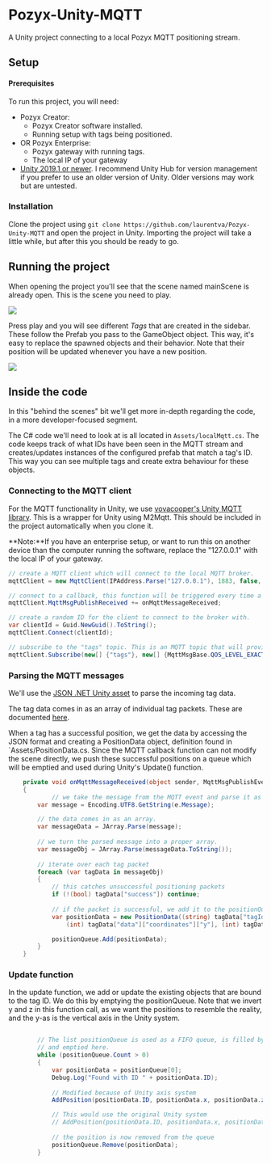 # Pozyx-Unity-MQTT
A Unity project connecting to a local Pozyx MQTT positioning stream.


## Setup

#### Prerequisites

To run this project, you will need:

* Pozyx Creator:
	- Pozyx Creator software installed.
	- Running setup with tags being positioned.
* OR Pozyx Enterprise:
	- Pozyx gateway with running tags.
	- The local IP of your gateway
* [Unity 2019.1 or newer](https://unity.com/). I recommend Unity Hub for version management if you prefer to use an older version of Unity. Older versions may work but are untested.

### Installation

Clone the project using `git clone https://github.com/laurentva/Pozyx-Unity-MQTT` and open the project in Unity. Importing the project will take a little while, but after this you should be ready to go.


## Running the project

When opening the project you'll see that the scene named mainScene is already open. This is the scene you need to play.

![](Assets/unity-local-mqtt-getting-started.png)

Press play and you will see different *Tags* that are created in the sidebar. These follow the Prefab you pass to the GameObject object. This way, it's easy to replace the spawned objects and their behavior. Note that their position will be updated whenever you have a new position.

![](Assets/unity-local-mqtt-play.png)

## Inside the code

In this "behind the scenes" bit we'll get more in-depth regarding the code, in a more developer-focused segment.

The C# code we'll need to look at is all located in `Assets/localMqtt.cs`. The code keeps track of what IDs have been seen in the MQTT stream and creates/updates instances of the configured prefab that match a tag's ID. This way you can see multiple tags and create extra behaviour for these objects. 

### Connecting to the MQTT client

For the MQTT functionality in Unity, we use [vovacooper's Unity MQTT library](https://github.com/vovacooper/Unity3d_MQTT). This is a wrapper for Unity using M2Mqtt. This should be included in the project automatically when you clone it.

**Note:**If you have an enterprise setup, or want to run this on another device than the computer running the software, replace the "127.0.0.1" with the local IP of your gateway. 

```cs
// create a MQTT client which will connect to the local MQTT broker.
mqttClient = new MqttClient(IPAddress.Parse("127.0.0.1"), 1883, false, null);

// connect to a callback, this function will be triggered every time a message is received.
mqttClient.MqttMsgPublishReceived += onMqttMessageReceived;

// create a random ID for the client to connect to the broker with.
var clientId = Guid.NewGuid().ToString();
mqttClient.Connect(clientId);

// subscribe to the "tags" topic. This is an MQTT topic that will provide data with the lowest latency.
mqttClient.Subscribe(new[] {"tags"}, new[] {MqttMsgBase.QOS_LEVEL_EXACTLY_ONCE});
```

### Parsing the MQTT messages

We'll use the [JSON .NET Unity asset](https://assetstore.unity.com/packages/tools/input-management/json-net-for-unity-11347) to parse the incoming tag data.

The tag data comes in as an array of individual tag packets. These are documented [here](http://api-docs.cloud.pozyxlabs.com/#/pages/mqtt/tags). 

When a tag has a successful position, we get the data by accessing the JSON format and creating a PositionData object, definition found in `Assets/PositionData.cs.
Since the MQTT callback function can not modify the scene directly, we push these successful positions on a queue which will be emptied and used during Unity's Update() function.


```cs
    private void onMqttMessageReceived(object sender, MqttMsgPublishEventArgs e)
    {
    		// we take the message from the MQTT event and parse it as UTF8.
        var message = Encoding.UTF8.GetString(e.Message);

		// the data comes in as an array.
        var messageData = JArray.Parse(message);
		
		// we turn the parsed message into a proper array.
        var messageObj = JArray.Parse(messageData.ToString());
        
        // iterate over each tag packet
        foreach (var tagData in messageObj)
        {
            // this catches unsuccessful positioning packets
            if (!(bool) tagData["success"]) continue;
			
			// if the packet is successful, we add it to the positionQueue
            var positionData = new PositionData((string) tagData["tagId"], (int) tagData["data"]["coordinates"]["x"],
                (int) tagData["data"]["coordinates"]["y"], (int) tagData["data"]["coordinates"]["z"]);

            positionQueue.Add(positionData);
        }
    }
```


### Update function

In the update function, we add or update the existing objects that are bound to the tag ID. We do this by emptying the positionQueue. Note that we invert y and z in this function call, as we want the positions to resemble the reality, and the y-as is the vertical axis in the Unity system.

```cs

        // The list positionQueue is used as a FIFO queue, is filled by the MQTT callback 
        // and emptied here.
        while (positionQueue.Count > 0)
        {
            var positionData = positionQueue[0];
            Debug.Log("Found with ID " + positionData.ID);
            
            // Modified because of Unity axis system
            AddPosition(positionData.ID, positionData.x, positionData.z, positionData.y);

            // This would use the original Unity system
            // AddPosition(positionData.ID, positionData.x, positionData.y, positionData.z);
            
            // the position is now removed from the queue
            positionQueue.Remove(positionData);
        }
        
```



